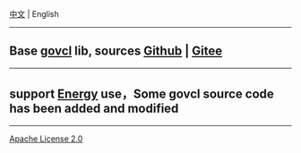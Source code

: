 [中文](README.zh_CN.md) |  English

---

## Base [govcl](https://gitee.com/ying32/govcl/) lib, sources [Github](https://github.com/ying32/govcl) | [Gitee](https://gitee.com/ying32/govcl)

----

## support [Energy](https://github.com/energye/energy) use，Some govcl source code has been added and modified

----
[Apache License 2.0](https://github.com/ying32/govcl/blob/master/LICENSE)
